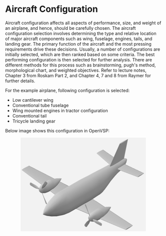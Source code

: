 # Aircraft Configuration

Aircraft configuration affects all aspects of performance, size, and weight of an airplane, and hence, should be carefully chosen. The aircraft configuration selection involves determining the type and relative location of major aircraft components such as wing, fuselage, engines, tails, and landing gear. The primary function of the aircraft and the most pressing requirements drive these decisions. Usually, a number of configurations are initially selected, which are then ranked based on some criteria. The best performing configuration is then selected for further analysis. There are different methods for this process such as brainstorming, pugh's method, morphological chart, and weighted objectives. Refer to lecture notes, Chapter 3 from Roskam Part 2, and Chapter 4, 7 and 8 from Raymer for further details. 

For the example airplane, following configuration is selected:

* Low cantilever wing
* Conventional tube fuselage
* Wing mounted engines in tractor configuration
* Conventional tail
* Tricycle landing gear

Below image shows this configuration in OpenVSP:

<div style="width:80%; margin: auto;">

![logos](images/conf.png)
</div>